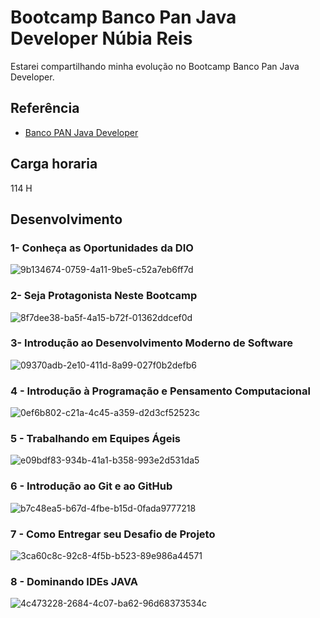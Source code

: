 
#  Bootcamp Banco Pan Java Developer Núbia Reis

Estarei compartilhando minha evolução no  Bootcamp Banco Pan Java Developer.

## Referência

 - [Banco PAN Java Developer](https://www.dio.me/bootcamp/banco-pan-java-developer)



## Carga horaria
114 H


## Desenvolvimento



### 1- Conheça as Oportunidades da DIO
![9b134674-0759-4a11-9be5-c52a7eb6ff7d](https://user-images.githubusercontent.com/112019351/224412219-5ef2e024-a44c-478c-ab61-7145c6c227f2.jpg)



### 2- Seja Protagonista Neste Bootcamp
![8f7dee38-ba5f-4a15-b72f-01362ddcef0d](https://user-images.githubusercontent.com/112019351/224412241-054e1c08-d3b0-4222-b742-06f63e146565.jpg)


### 3- Introdução ao Desenvolvimento Moderno de Software

![09370adb-2e10-411d-8a99-027f0b2defb6](https://user-images.githubusercontent.com/112019351/224412260-19fbc623-37ae-442a-839c-5a67894fae70.jpg)

### 4 - Introdução à Programação e Pensamento Computacional
![0ef6b802-c21a-4c45-a359-d2d3cf52523c](https://user-images.githubusercontent.com/112019351/224411575-f483bd01-fa03-49a5-99e9-2c87bf12651f.jpg)


### 5 - Trabalhando em Equipes Ágeis
![e09bdf83-934b-41a1-b358-993e2d531da5](https://user-images.githubusercontent.com/112019351/224411548-e16673ee-f816-41b5-ac0d-494663cc367a.jpg)

### 6 - Introdução ao Git e ao GitHub
![b7c48ea5-b67d-4fbe-b15d-0fada9777218](https://user-images.githubusercontent.com/112019351/224411531-e5d41ce6-9064-40cb-ab90-9056aa54d95c.jpg)

### 7 - Como Entregar seu Desafio de Projeto
![3ca60c8c-92c8-4f5b-b523-89e986a44571](https://user-images.githubusercontent.com/112019351/224411325-bb0a7b21-ea44-45d0-aa5f-cd5ace7fb94d.jpg)

### 8 - Dominando IDEs JAVA
![4c473228-2684-4c07-ba62-96d68373534c](https://user-images.githubusercontent.com/112019351/224407794-387cdcfb-4d3e-4627-853c-057c92f087f9.jpg)






